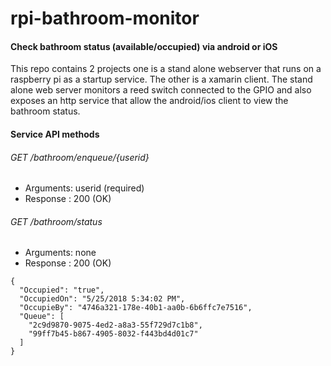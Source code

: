 # rpi-bathroom-monitor

#### Check bathroom status (available/occupied) via android or iOS

This repo contains 2 projects one is a stand alone webserver that runs on a raspberry pi as a startup service. The other is a xamarin client. The stand alone web server monitors a reed switch connected to the GPIO and also exposes an http service that allow the android/ios client to view the bathroom status.

#### Service API methods 

###### GET /bathroom/enqueue/{userid}  
* Arguments: userid (required)  
* Response : 200 (OK)
###### GET /bathroom/status  
* Arguments: none   
* Response : 200 (OK)
```
{
  "Occupied": "true",
  "OccupiedOn": "5/25/2018 5:34:02 PM",
  "OccupieBy": "4746a321-178e-40b1-aa0b-6b6ffc7e7516",
  "Queue": [
    "2c9d9870-9075-4ed2-a8a3-55f729d7c1b8",
    "99ff7b45-b867-4905-8032-f443bd4d01c7"
  ]
}
```
